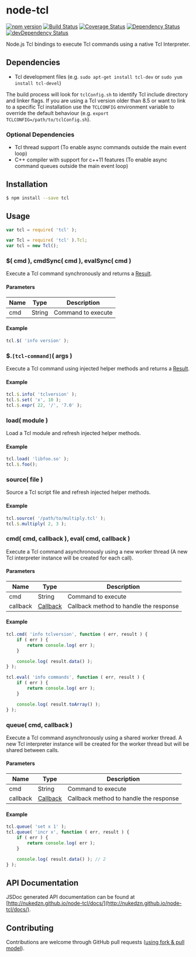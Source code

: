 node-tcl
========

[![npm version](https://img.shields.io/npm/v/tcl.svg)](https://www.npmjs.com/package/tcl)
[![Build Status](https://travis-ci.org/nukedzn/node-tcl.svg)](https://travis-ci.org/nukedzn/node-tcl)
[![Coverage Status](https://coveralls.io/repos/nukedzn/node-tcl/badge.svg)](https://coveralls.io/r/nukedzn/node-tcl)
[![Dependency Status](https://david-dm.org/nukedzn/node-tcl.svg)](https://david-dm.org/nukedzn/node-tcl)
[![devDependency Status](https://david-dm.org/nukedzn/node-tcl/dev-status.svg)](https://david-dm.org/nukedzn/node-tcl#info=devDependencies)

Node.js Tcl bindings to execute Tcl commands using a native Tcl Interpreter.


## Dependencies

- Tcl development files (e.g. ```sudo apt-get install tcl-dev``` or ```sudo yum install tcl-devel```)

The build process will look for ```tclConfig.sh``` to identify Tcl include directory
and linker flags. If you are using a Tcl version older than 8.5 or want to link to a specific
Tcl installation use the ```TCLCONFIG``` environment variable to override the default behaviour
(e.g. ```export TCLCONFIG=/path/to/tclConfig.sh```).

### Optional Dependencies

- Tcl thread support (To enable async commands outside the main event loop)
- C++ compiler with support for c++11 features (To enable async command queues outside the main event loop)


## Installation

```sh
$ npm install --save tcl
```


## Usage

```js
var tcl = require( 'tcl' );
```

```js
var Tcl = require( 'tcl' ).Tcl;
var tcl = new Tcl();
```

### $( cmd ), cmdSync( cmd ), evalSync( cmd )

Execute a Tcl command synchronously and returns a [Result](http://nukedzn.github.io/node-tcl/docs/Result.html).

#### Parameters

| Name | Type   | Description        |
|------|--------|--------------------|
| cmd  | String | Command to execute |


#### Example

```js
tcl.$( 'info version' );
```


### $.`[tcl-command]`( args )

Execute a Tcl command using injected helper methods and returns a [Result](http://nukedzn.github.io/node-tcl/docs/Result.html).

#### Example

```js
tcl.$.info( 'tclversion' );
tcl.$.set( 'x', 10 );
tcl.$.expr( 22, '/', '7.0' );
```


### load( module )

Load a Tcl module and refresh injected helper methods.

#### Example

```js
tcl.load( 'libfoo.so' );
tcl.$.foo();
```


### source( file )

Source a Tcl script file and refresh injected helper methods.

#### Example

```js
tcl.source( '/path/to/multiply.tcl' );
tcl.$.multiply( 2, 3 );
```


### cmd( cmd, callback ), eval( cmd, callback )

Execute a Tcl command asynchronously using a new worker thread (A new Tcl interpreter
instance will be created for each call).

#### Parameters

| Name     | Type   | Description        |
|----------|--------|--------------------|
| cmd      | String | Command to execute |
| callback | [Callback](http://nukedzn.github.io/node-tcl/docs/Tcl.html#~cmdCallback) | Callback method to handle the response |

#### Example

```js
tcl.cmd( 'info tclversion', function ( err, result ) {
	if ( err ) {
		return console.log( err );
	}

	console.log( result.data() );
} );

tcl.eval( 'info commands', function ( err, result ) {
	if ( err ) {
		return console.log( err );
	}

	console.log( result.toArray() );
} );
```


### queue( cmd, callback )

Execute a Tcl command asynchronously using a shared worker thread. A new Tcl interpreter
instance will be created for the worker thread but will be shared between calls.

#### Parameters

| Name     | Type   | Description        |
|----------|--------|--------------------|
| cmd      | String | Command to execute |
| callback | [Callback](http://nukedzn.github.io/node-tcl/docs/Tcl.html#~cmdCallback) | Callback method to handle the response |

#### Example

``` js
tcl.queue( 'set x 1' );
tcl.queue( 'incr x', function ( err, result ) {
	if ( err ) {
		return console.log( err );
	}

	console.log( result.data() ); // 2
} );
```



## API Documentation

JSDoc generated API documentation can be found at [http://nukedzn.github.io/node-tcl/docs/](http://nukedzn.github.io/node-tcl/docs/).


## Contributing

Contributions are welcome through GitHub pull requests ([using fork & pull model](https://help.github.com/articles/using-pull-requests/#fork--pull)).

